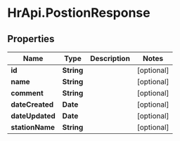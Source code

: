 # HrApi.PostionResponse

## Properties

Name | Type | Description | Notes
------------ | ------------- | ------------- | -------------
**id** | **String** |  | [optional] 
**name** | **String** |  | [optional] 
**comment** | **String** |  | [optional] 
**dateCreated** | **Date** |  | [optional] 
**dateUpdated** | **Date** |  | [optional] 
**stationName** | **String** |  | [optional] 


